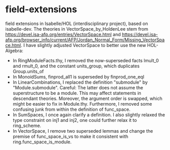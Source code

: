 # field-extensions
field extensions in Isabelle/HOL (interdisciplinary project), based on isabelle-dev.
The theories in VectorSpace_by_HoldenLee stem from https://devel.isa-afp.org/entries/VectorSpace.html and
https://devel.isa-afp.org/browser_info/current/AFP/Jordan_Normal_Form/Missing_VectorSpace.html. I have slightly
adjusted VectorSpace to better use the new HOL-Algebra:

- In RingModuleFacts.thy, I removed the now-superseded facts lmult_0 and rmult_0,
   and the constant units_group, which duplicates Group.units_of
- In MonoidSums, finprod_all1 is superseded by finprod_one_eqI
- In LinearCombinations, I replaced the definition "submodule" by "Module.submodule". Careful: The latter does not
assume the superstructure to be a module. This may affect statements in descendant theories. Moreover, the argument
order is swapped, which might be easier to fix in Module.thy. Furthermore, I removed some confusing junk from within the
definition of func_space.
- In SumSpaces, I once again clarify a definition. I also slightly relaxed the type constraint on inj1 and inj2, one
could further relax it to ring_scheme.
- In VectorSpace, I remove two superseded lemmas and change the premise of func_space_is_vs to make it consistent with
ring.func_space_is_module.

